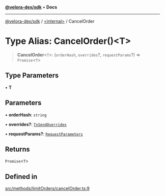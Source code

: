 [**@velora-dex/sdk**](../../README.md) • **Docs**

***

[@velora-dex/sdk](../../globals.md) / [\<internal\>](../README.md) / CancelOrder

# Type Alias: CancelOrder()\<T\>

> **CancelOrder**\<`T`\>: (`orderHash`, `overrides`?, `requestParams`?) => `Promise`\<`T`\>

## Type Parameters

• **T**

## Parameters

• **orderHash**: `string`

• **overrides?**: [`TxSendOverrides`](../../interfaces/TxSendOverrides.md)

• **requestParams?**: [`RequestParameters`](RequestParameters.md)

## Returns

`Promise`\<`T`\>

## Defined in

[src/methods/limitOrders/cancelOrder.ts:9](https://github.com/VeloraDEX/sdk/blob/master/src/methods/limitOrders/cancelOrder.ts#L9)

